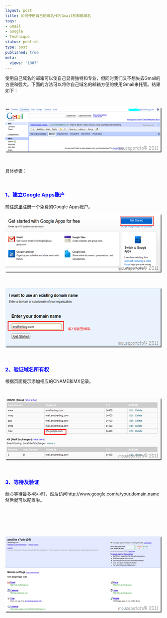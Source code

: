 ```yaml
---
layout: post
title: 如何使用自己的域名作为Gmail的邮箱域名
tags:
- Gmail
- Google
- Technique
status: publish
type: post
published: true
meta:
  views: '1007'
---
```

<p>使用自己域名的邮箱可以使自己显得独特和专业，但同时我们又不想失去Gmail的方便和强大。下面的方法可以将你自己域名的邮箱方便的使用Gmail来托管。结果如下：</p> <p>&nbsp;</p> <p><a href="/assets/uploads/2011/10/image4.png"><img style="background-image: none; border-right-width: 0px; padding-left: 0px; padding-right: 0px; display: inline; border-top-width: 0px; border-bottom-width: 0px; border-left-width: 0px; padding-top: 0px" title="image" border="0" alt="image" src="/assets/uploads/2011/10/image_thumb4.png" width="563" height="146"></a></p> <p>&nbsp;</p> <p>具体步骤：</p> <p>&nbsp;</p> <h3><font color="#0000ff">1、建立Google Apps账户</font></h3> <p>前往<a href="http://www.google.com/apps/intl/en/group/index.html" target="_blank">这里</a>注册一个免费的Google Apps账户。</p> <p><a href="/assets/uploads/2011/10/image26.png"><img style="background-image: none; border-right-width: 0px; padding-left: 0px; padding-right: 0px; display: inline; border-top-width: 0px; border-bottom-width: 0px; border-left-width: 0px; padding-top: 0px" title="image" border="0" alt="image" src="/assets/uploads/2011/10/image26_thumb.png" width="563" height="190"></a></p> <p>&nbsp;</p> <p><a href="/assets/uploads/2011/10/image5.png"><img style="background-image: none; border-right-width: 0px; padding-left: 0px; padding-right: 0px; display: inline; border-top-width: 0px; border-bottom-width: 0px; border-left-width: 0px; padding-top: 0px" title="image" border="0" alt="image" src="/assets/uploads/2011/10/image_thumb5.png" width="564" height="193"></a></p> <p>&nbsp;</p> <h3><font color="#0000ff">2、验证域名所有权</font></h3> <p>根据页面提示添加相应的CNAME和MX记录。</p> <p>&nbsp;</p> <p><a href="/assets/uploads/2011/10/image6.png"><img style="background-image: none; border-right-width: 0px; padding-left: 0px; padding-right: 0px; display: inline; border-top-width: 0px; border-bottom-width: 0px; border-left-width: 0px; padding-top: 0px" title="image" border="0" alt="image" src="/assets/uploads/2011/10/image_thumb6.png" width="571" height="201"></a></p> <p>&nbsp;</p> <h3><font color="#0000ff">3、等待及验证</font></h3> <p>耐心等待最多48小时，然后访问<a href="http://www.google.com/a/your.domain.name">http://www.google.com/a/your.domain.name</a>然后就可以配置啦。</p> <p>&nbsp;</p> <p align="left"><script type="text/javascript"><!--
google_ad_client = "ca-pub-6960703437272224";
/* blog_header_menu_link_468&#42;15 */
google_ad_slot = "5788462734";
google_ad_width = 468;
google_ad_height = 15;
//-->
</script><script type="text/javascript" src="http://pagead2.googlesyndication.com/pagead/show_ads.js">
</script></p> <p>&nbsp;</p> <p>&nbsp;</p> <p><a href="/assets/uploads/2011/10/image7.png"><img style="background-image: none; border-right-width: 0px; padding-left: 0px; padding-right: 0px; display: inline; border-top-width: 0px; border-bottom-width: 0px; border-left-width: 0px; padding-top: 0px" title="image" border="0" alt="image" src="/assets/uploads/2011/10/image_thumb7.png" width="569" height="247"></a></p>

